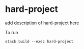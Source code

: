 # hard-project

add description of hard-project here


To run

```
stack build --exec hard-project
```
